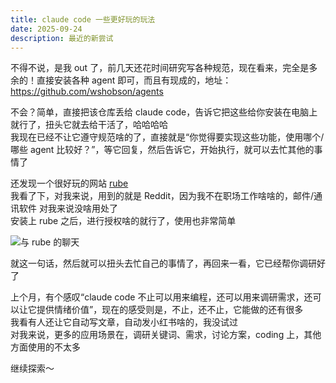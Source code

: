 ```yaml
---
title: claude code 一些更好玩的玩法
date: 2025-09-24
description: 最近的新尝试
---
```


不得不说，是我 out 了，前几天还花时间研究写各种规范，现在看来，完全是多余的！直接安装各种 agent 即可，而且有现成的，地址：https://github.com/wshobson/agents

不会？简单，直接把该仓库丢给 claude code，告诉它把这些给你安装在电脑上就行了，扭头它就去给干活了，哈哈哈哈   
我现在已经不让它遵守规范啥的了，直接就是“你觉得要实现这些功能，使用哪个/哪些 agent 比较好？”，等它回复，然后告诉它，开始执行，就可以去忙其他的事情了

还发现一个很好玩的网站 [rube](https://rube.app/)   
我看了下，对我来说，用到的就是 Reddit，因为我不在职场工作啥啥的，邮件/通讯软件 对我来说没啥用处了   
安装上 rube 之后，进行授权啥的就行了，使用也非常简单   

<img src="/assets/claude-code-use/rube.webp" loading="lazy" alt="与 rube 的聊天" />

就这一句话，然后就可以扭头去忙自己的事情了，再回来一看，它已经帮你调研好了

上个月，有个感叹“claude code 不止可以用来编程，还可以用来调研需求，还可以让它提供情绪价值”，现在的感受则是，不止，还不止，它能做的还有很多   
我看有人还让它自动写文章，自动发小红书啥的，我没试过   
对我来说，更多的应用场景在，调研关键词、需求，讨论方案，coding 上，其他方面使用的不太多

继续探索～